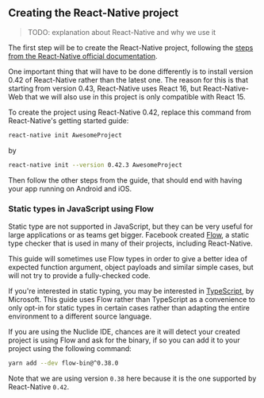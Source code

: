 ## Creating the React-Native project

> TODO: explanation about React-Native and why we use it

The first step will be to create the React-Native project, following the [steps from the React-Native official documentation](https://facebook.github.io/react-native/releases/0.42/docs/getting-started.html).

One important thing that will have to be done differently is to install version 0.42 of React-Native rather than the latest one. The reason for this is that starting from version 0.43, React-Native uses React 16, but React-Native-Web that we will also use in this project is only compatible with React 15.

To create the project using React-Native 0.42, replace this command from React-Native's getting started guide:

```bash
react-native init AwesomeProject
```

by

```bash
react-native init --version 0.42.3 AwesomeProject
```

Then follow the other steps from the guide, that should end with having your app running on Android and iOS.



### Static types in JavaScript using Flow

Static type are not supported in JavaScript, but they can be very useful for large applications or as teams get bigger. Facebook created [Flow](https://flow.org/), a static type checker that is used in many of their projects, including React-Native.

This guide will sometimes use Flow types in order to give a better idea of expected function argument, object payloads and similar simple cases, but will not try to provide a fully-checked code.

If you're interested in static typing, you may be interested in [TypeScript](https://www.typescriptlang.org/), by Microsoft. This guide uses Flow rather than TypeScript as a convenience to only opt-in for static types in certain cases rather than adapting the entire environment to a different source language.

If you are using the Nuclide IDE, chances are it will detect your created project is using Flow and ask for the binary, if so you can add it to your project using the following command:

```bash
yarn add --dev flow-bin@^0.38.0
```

Note that we are using version `0.38` here because it is the one supported by React-Native `0.42`.





